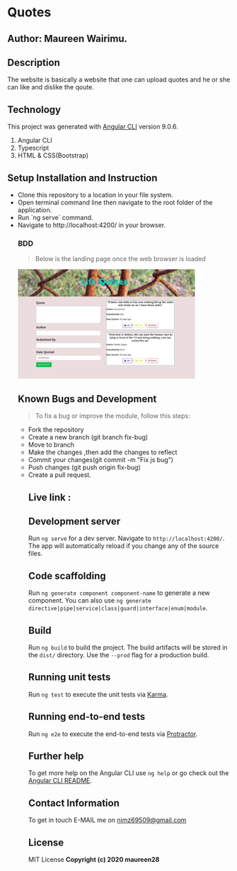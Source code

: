 # Quotes

## Author: Maureen Wairimu.

## Description
The website is basically a website that one can upload quotes and he or she can like and dislike the qoute.

## Technology
This project was generated with [Angular CLI](https://github.com/angular/angular-cli) version 9.0.6.
<ol>
<li>Angular CLI</li>
<li>Typescript</li>
<li>HTML & CSS(Bootstrap)</li>
</ol>


## Setup Installation and Instruction
<ul>
<li>Clone this repository to a location in your file system.</li>
<li>Open terminal command line then navigate to the root folder of the application.</li>
<li>Run `ng serve` command.</li>
<li>Navigate to http://localhost:4200/ in your browser.</li>

### BDD
> Below is the landing page once the web browser is loaded
<img src="./assets/Screenshot from 2020-03-31 17-27-45 (1).jpg" alt="Life Quotes" width="400"/>

## Known Bugs and Development
> To fix a bug or improve the module, follow this steps:
<ul list-style-type=circle;>
<li>Fork the repository</li>
<li>Create a new branch (git branch fix-bug)</li>
<li>Move to branch</li>
<li>Make the changes ,then add the changes to reflect</li>
<li>Commit your changes(git commit -m "Fix js bug") </li>
<li>Push changes (git push origin fix-bug)</li>
<li>Create a pull request.</li>

## Live link : 

## Development server

Run `ng serve` for a dev server. Navigate to `http://localhost:4200/`. The app will automatically reload if you change any of the source files.

## Code scaffolding

Run `ng generate component component-name` to generate a new component. You can also use `ng generate directive|pipe|service|class|guard|interface|enum|module`.

## Build

Run `ng build` to build the project. The build artifacts will be stored in the `dist/` directory. Use the `--prod` flag for a production build.

## Running unit tests

Run `ng test` to execute the unit tests via [Karma](https://karma-runner.github.io).

## Running end-to-end tests

Run `ng e2e` to execute the end-to-end tests via [Protractor](http://www.protractortest.org/).

## Further help

To get more help on the Angular CLI use `ng help` or go check out the [Angular CLI README](https://github.com/angular/angular-cli/blob/master/README.md).


## Contact Information
To get in touch E-MAIL me on nimz69509@gmail.com

## License
MIT License
<b>Copyright (c) 2020 maureen28<b>